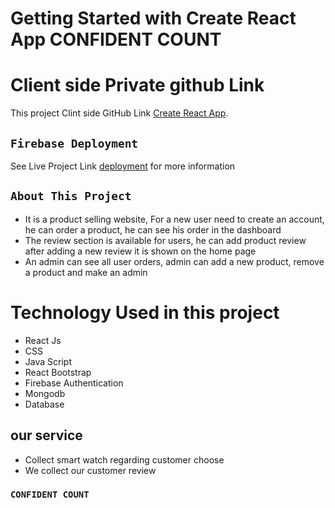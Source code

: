 # Getting Started with Create React App CONFIDENT COUNT
 # Client side Private github Link
This project Clint side GitHub Link [Create React App](https://github.com/programming-hero-web-course-4/niche-website-client-side-Mahmudtareq).

## `Firebase Deployment`
See Live Project Link [deployment](https://smart-watches-8176d.web.app/) for more information

## `About This Project`
*  It is a product selling website, For a new user  need to create an account, he can order a product, he can see his order in the dashboard 
* The review section is available for users, he can add product review after adding a new review it is shown on the home page 
* An admin can see all user orders, admin can add a new product,  remove a product and make an admin
# Technology Used in this project
* React Js
* CSS
* Java Script
* React Bootstrap
* Firebase Authentication
* Mongodb
* Database
## our service 
* Collect smart watch regarding customer choose
* We collect our  customer review 

### `CONFIDENT COUNT`



